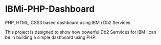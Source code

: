 # IBMi-PHP-Dashboard
PHP, HTML, CSS3 based dashboard using IBM i Db2 Services

This project is designed to show how powerful Db2 Serrvices for IBM i can be in building a simple dashboard using PHP

